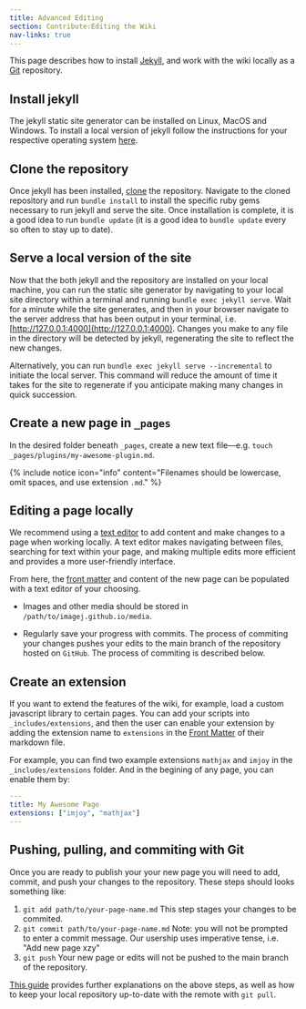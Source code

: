 ```yaml
---
title: Advanced Editing
section: Contribute:Editing the Wiki
nav-links: true
---
```


This page describes how to install [Jekyll](https://jekyllrb.com/),
and work with the wiki locally as a [Git](/develop/git) repository.

## Install jekyll

The jekyll static site generator can be installed on Linux, MacOS and Windows.
To install a local version of jekyll follow the instructions for your
respective operating system [here](https://jekyllrb.com/docs/installation/).

## Clone the repository

Once jekyll has been installed,
[clone](https://docs.github.com/en/enterprise/2.13/user/articles/cloning-a-repository)
the repository. Navigate to the cloned repository and run `bundle install` to
install the specific ruby gems necessary to run jekyll and serve the site.
Once installation is complete, it is a good idea to run `bundle update`
(it is a good idea to `bundle update` every so often to stay up to date).

## Serve a local version of the site

Now that the both jekyll and the repository are installed on your local
machine, you can run the static site generator by navigating to your local site
directory within a terminal and running `bundle exec jekyll serve`. Wait for a
minute while the site generates, and then in your browser navigate to the
server address that has been output in your terminal, i.e.
[http://127.0.0.1:4000](http://127.0.0.1:4000). Changes you make to any file in
the directory will be detected by jekyll, regenerating the site to reflect the
new changes.

Alternatively, you can run `bundle exec jekyll serve --incremental` to initiate
the local server. This command will reduce the amount of time it takes for the
site to regenerate if you anticipate making many changes in quick succession.

## Create a new page in `_pages`

In the desired folder beneath `_pages`, create a new text
file&mdash;e.g. `touch _pages/plugins/my-awesome-plugin.md`.

{% include notice icon="info" content="Filenames should be lowercase, omit spaces, and use extension `.md`." %}

## Editing a page locally

We recommend using a
[text editor](https://hackernoon.com/5-best-text-editors-for-programmers-3f54ef51d5ae)
to add content and make changes to a page when working locally. A text editor
makes navigating between files, searching for text within your page, and making
multiple edits more efficient and provides a more user-friendly interface.

From here, the [front matter](/editing#add-the-pages-front-matter) and
content of the new page can be populated with a text editor of your choosing.

* Images and other media should be stored in `/path/to/imagej.github.io/media`.

* Regularly save your progress with commits. The process of commiting your
  changes pushes your edits to the main branch of the repository hosted on
  `GitHub`. The process of commiting is described below.


## Create an extension
If you want to extend the features of the wiki, for example, load a custom javascript library to certain pages.
You can add your scripts into `_includes/extensions`, and then the user can enable your extension by adding the extension name to `extensions` in the [Front Matter](https://jekyllrb.com/docs/front-matter/) of their markdown file.

For example, you can find two example extensions `mathjax` and `imjoy` in the `_includes/extensions` folder.
And in the begining of any page, you can enable them by:
```yaml
---
title: My Awesome Page
extensions: ["imjoy", "mathjax"]
---
```

## Pushing, pulling, and commiting with Git

Once you are ready to publish your your new page you will need to add, commit,
and push your changes to the repository. These steps should looks something
like:

1. `git add path/to/your-page-name.md` This step stages your changes to be commited.
2. `git commit path/to/your-page-name.md` Note: you will not be prompted to enter a commit message. Our usership uses imperative tense, i.e. "Add new page xzy"
3. `git push` Your new page or edits will not be pushed to the main branch of the repository.

[This guide](https://rogerdudler.github.io/git-guide/) provides further
explanations on the above steps, as well as how to keep your local repository
up-to-date with the remote with `git pull`.
